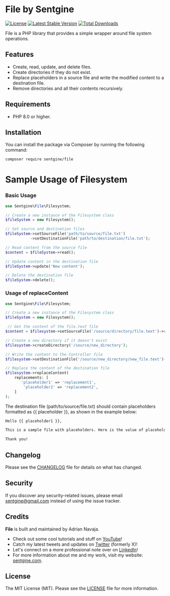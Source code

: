 # File by Sentgine

[![License](https://img.shields.io/badge/license-MIT-blue.svg)](LICENSE.md)
[![Latest Stable Version](https://img.shields.io/packagist/v/sentgine/file.svg)](https://packagist.org/sentgine/file)
[![Total Downloads](https://img.shields.io/packagist/dt/sentgine/file.svg)](https://packagist.org/packages/sentgine/file)

File is a PHP library that provides a simple wrapper around file system operations.

## Features

- Create, read, update, and delete files.
- Create directories if they do not exist.
- Replace placeholders in a source file and write the modified content to a destination file.
- Remove directories and all their contents recursively.

## Requirements
- PHP 8.0 or higher.

## Installation

You can install the package via Composer by running the following command:

```bash
composer require sentgine/file
```

# Sample Usage of Filesystem

### Basic Usage

```php
use Sentgine\File\Filesystem;

// Create a new instance of the Filesystem class
$fileSystem = new Filesystem();

// Set source and destination files
$fileSystem->setSourceFile('path/to/source/file.txt')
           ->setDestinationFile('path/to/destination/file.txt');

// Read content from the source file
$content = $fileSystem->read();

// Update content in the destination file
$fileSystem->update('New content');

// Delete the destination file
$fileSystem->delete();
```

### Usage of replaceContent

```php
use Sentgine\File\Filesystem;

// Create a new instance of the Filesystem class
$fileSystem = new Filesystem();

 // Get the content of the file.text file
$content = $filesystem->setSourceFile('/source/directory/file.text')->read();

// Create a new directory if it doesn't exist
$filesystem->createDirectory('/source/new_directory');

// Write the content to the Controller file
$filesystem->setDestinationFile('/source/new_directory/new_file.text')->create($content);

// Replace the content of the destination file
$filesystem->replaceContent(
    replacements: [
       'placeholder1' => 'replacement1',
        'placeholder2' => 'replacement2',
    ]
);
```

The destination file (path/to/source/file.txt) should contain placeholders formatted as {{ placeholder }}, as shown in the example below:

```txt
Hello {{ placeholder1 }},

This is a sample file with placeholders. Here is the value of placeholder2: {{ placeholder2 }}.

Thank you!
```

## Changelog
Please see the [CHANGELOG](https://github.com/sentgine/file/blob/main/CHANGELOG.md) file for details on what has changed.

## Security
If you discover any security-related issues, please email sentgine@gmail.com instead of using the issue tracker.

## Credits
**File** is built and maintained by Adrian Navaja.
- Check out some cool tutorials and stuff on [YouTube](https://www.youtube.com/@sentgine)!
- Catch my latest tweets and updates on [Twitter](https://twitter.com/sentgine) (formerly X)!
- Let's connect on a more professional note over on [LinkedIn](https://www.linkedin.com/in/adrian-navaja/)!
- For more information about me and my work, visit my website: [sentgine.com](https://www.sentgine.com/).

## License
The MIT License (MIT). Please see the [LICENSE](https://github.com/sentgine/file/blob/main/LICENSE) file for more information.